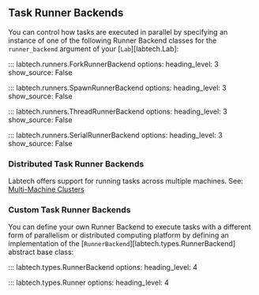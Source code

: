 ## Task Runner Backends

You can control how tasks are executed in parallel by specifying an
instance of one of the following Runner Backend classes for the
`runner_backend` argument of your [`Lab`][labtech.Lab]:

::: labtech.runners.ForkRunnerBackend
    options:
        heading_level: 3
        show_source: False

::: labtech.runners.SpawnRunnerBackend
    options:
        heading_level: 3
        show_source: False

::: labtech.runners.ThreadRunnerBackend
    options:
        heading_level: 3
        show_source: False

::: labtech.runners.SerialRunnerBackend
    options:
        heading_level: 3
        show_source: False


### Distributed Task Runner Backends

Labtech offers support for running tasks across multiple machines.
See: [Multi-Machine Clusters](./distributed.md)


### Custom Task Runner Backends

You can define your own Runner Backend to execute tasks with a
different form of parallelism or distributed computing platform by
defining an implementation of the
[`RunnerBackend`][labtech.types.RunnerBackend] abstract base class:

::: labtech.types.RunnerBackend
    options:
        heading_level: 4

::: labtech.types.Runner
    options:
        heading_level: 4
